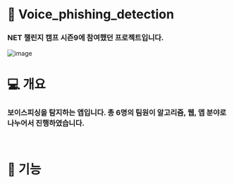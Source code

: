 # :calling: Voice_phishing_detection
### NET 챌린지 캠프 시즌9에 참여했던 프로젝트입니다.
![image](https://user-images.githubusercontent.com/68285922/208034326-856ac2ba-a42c-487c-8da4-89c479f9acb0.png)
</br>

# 💻 개요
### 보이스피싱을 탐지하는 앱입니다. 총 6명의 팀원이 알고리즘, 웹, 앱 분야로 나누어서 진행하였습니다.

</br>

# :paperclip: 기능
### 
